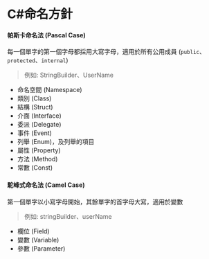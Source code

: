# C\#命名方針

#### 帕斯卡命名法 \(Pascal Case\)

每一個單字的第一個字母都採用大寫字母，適用於所有公用成員 \(`public`、`protected`、`internal`\)

> 例如: StringBuilder、UserName

* 命名空間 \(Namespace\)
* 類別 \(Class\)
* 結構 \(Struct\)
* 介面 \(Interface\)
* 委派 \(Delegate\)
* 事件 \(Event\)
* 列舉 \(Enum\)，及列舉的項目 
* 屬性 \(Property\)
* 方法 \(Method\)
* 常數 \(Const\)

#### 駝峰式命名法 \(Camel Case\)

第一個單字以小寫字母開始，其餘單字的首字母大寫，適用於變數

> 例如: stringBuilder、userName

* 欄位 \(Field\)
* 變數 \(Variable\)
* 參數 \(Parameter\)





